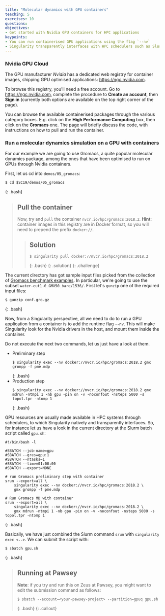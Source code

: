 ```yaml
---
title: "Molecular dynamics with GPU containers"
teaching: 5
exercises: 10
questions:
objectives:
- Get started with Nvidia GPU containers for HPC applications
keypoints:
- You can run containerised GPU applications using the flag `--nv`
- Singularity transparently interfaces with HPC schedulers such as Slurm
---
```



### Nvidia GPU Cloud

The GPU manufacturer *Nvidia* has a dedicated web registry for container images, shipping GPU optimised applications: <https://ngc.nvidia.com>.

To browse this registry, you'll need a free account. Go to <https://ngc.nvidia.com>, complete the procedure to **Create an account**, then **Sign in** (currently both options are available on the top right corner of the page).

You can browse the available containerised packages through the various category boxes. E.g. click on the **High Performance Computing** box, then click on the **Gromacs** one. The page will briefly discuss the code, with instructions on how to pull and run the container.


### Run a molecular dynamics simulation on a GPU with containers

For our example we are going to use Gromacs, a quite popular molecular dynamics package, among the ones that have been optimised to run on GPUs through Nvidia containers.

First, let us cd into `demos/05_gromacs`:

```
$ cd $SC19/demos/05_gromacs
```
{: .bash}


> ## Pull the container
> 
> Now, try and `pull` the container `nvcr.io/hpc/gromacs:2018.2`. **Hint**: container images in this registry are in Docker format, so you will need to prepend the prefix `docker://`.
> 
> > ## Solution
> > 
> > ```
> > $ singularity pull docker://nvcr.io/hpc/gromacs:2018.2
> > ```
> > {: .bash}
> {: .solution}
{: .challenge}


The current directory has got sample input files picked from the collection of [Gromacs benchmark examples](ftp://ftp.gromacs.org/pub/benchmarks/water_GMX50_bare.tar.gz). In particular, we're going to use the subset `water-cut1.0_GMX50_bare/1536/`. First let's `gunzip` one of the required input files:

```
$ gunzip conf.gro.gz
```
{: .bash}

Now, from a Singularity perspective, all we need to do to run a GPU application from a container is to add the runtime flag `--nv`. This will make Singularity look for the Nvidia drivers in the host, and mount them inside the container.

Do not execute the next two commands, let us just have a look at them.

* Preliminary step
  ```
  $ singularity exec --nv docker://nvcr.io/hpc/gromacs:2018.2 gmx grompp -f pme.mdp
  ```
  {: .bash}
* Production step
  ```
  $ singularity exec --nv docker://nvcr.io/hpc/gromacs:2018.2 gmx mdrun -ntmpi 1 -nb gpu -pin on -v -noconfout -nsteps 5000 -s topol.tpr -ntomp 1
  ```
  {: .bash} 

GPU resources are usually made available in HPC systems through schedulers, to which Singularity natively and transparently interfaces. So, for instance let us have a look in the current directory at the Slurm batch script called `gpu.sh`:

```
#!/bin/bash -l

#SBATCH --job-name=gpu
#SBATCH --gres=gpu:1
#SBATCH --ntasks=1
#SBATCH --time=01:00:00
#SBATCH --export=NONE

# run Gromacs preliminary step with container
srun --export=all \
    singularity exec --nv docker://nvcr.io/hpc/gromacs:2018.2 \
    gmx grompp -f pme.mdp

# Run Gromacs MD with container
srun --export=all \
    singularity exec --nv docker://nvcr.io/hpc/gromacs:2018.2 \
    gmx mdrun -ntmpi 1 -nb gpu -pin on -v -noconfout -nsteps 5000 -s topol.tpr -ntomp 1
```
{: .bash}

Basically, we have just combined the Slurm command `srun` with `singularity exec <..>`. We can submit the script with:

```
$ sbatch gpu.sh
```
{: .bash}


> ## Running at Pawsey
> 
> **Note**: if you try and run this on Zeus at Pawsey, you might want to edit the submission command as follows:
> ```
> $ sbatch --account=<your-pawsey-project> --partition=gpuq gpu.sh
> ```
> {: .bash}
{: .callout}
